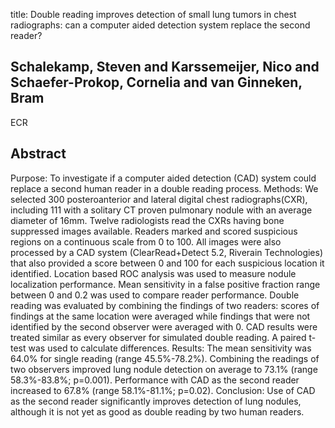 title: Double reading improves detection of small lung tumors in chest radiographs: can a computer aided detection system replace the second reader?

## Schalekamp, Steven and Karssemeijer, Nico and Schaefer-Prokop, Cornelia and van Ginneken, Bram
ECR


## Abstract
Purpose: To investigate if a computer aided detection (CAD) system could replace a second human reader in a double reading process. Methods: We selected 300 posteroanterior and lateral digital chest radiographs(CXR), including 111 with a solitary CT proven pulmonary nodule with an average diameter of 16mm. Twelve radiologists read the CXRs having bone suppressed images available. Readers marked and scored suspicious regions on a continuous scale from 0 to 100. All images were also processed by a CAD system (ClearRead+Detect 5.2, Riverain Technologies) that also provided a score between 0 and 100 for each suspicious location it identified. Location based ROC analysis was used to measure nodule localization performance. Mean sensitivity in a false positive fraction range between 0 and 0.2 was used to compare reader performance. Double reading was evaluated by combining the findings of two readers: scores of findings at the same location were averaged while findings that were not identified by the second observer were averaged with 0. CAD results were treated similar as every observer for simulated double reading. A paired t-test was used to calculate differences. Results: The mean sensitivity was 64.0% for single reading (range 45.5%-78.2%). Combining the readings of two observers improved lung nodule detection on average to 73.1% (range 58.3%-83.8%; p=0.001). Performance with CAD as the second reader increased to 67.8% (range 58.1%-81.1%; p=0.02). Conclusion: Use of CAD as the second reader significantly improves detection of lung nodules, although it is not yet as good as double reading by two human readers.

